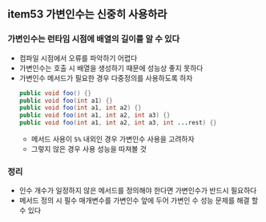 ## item53 가변인수는 신중히 사용하라

### 가변인수는 런타임 시점에 배열의 길이를 알 수 있다
- 컴파일 시점에서 오류를 파악하기 어렵다
- 가변인수는 호출 시 배열을 생성하기 때문에 성능상 좋지 못하다
- 가변인수 메서드가 필요한 경우 다중정의를 사용하도록 하자
    ```java
    public void foo() {}
    public void foo(int a1) {}
    public void foo(int a1, int a2) {}
    public void foo(int a1, int a2, int a3) {}
    public void foo(int a1, int a2, int a3, int ...rest) {} 
    ```
    - 메서드 사용이 `5%` 내외인 경우 가변인수 사용을 고려하자
    - 그렇지 않은 경우 사용 성능을 따져볼 것 

### 정리 
- 인수 개수가 일정하지 않은 메서드를 정의해야 한다면 가변인수가 반드시 필요하다
- 메서드 정의 시 필수 매개변수를 가변인수 앞에 두어 가변인 수 성능 문제를 해결 할 수 있다